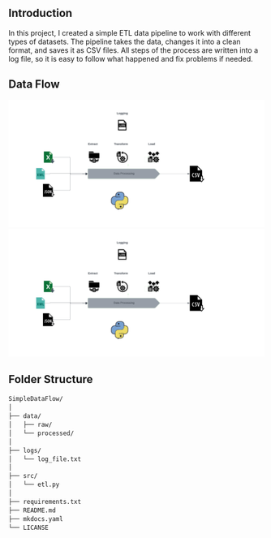 ## Introduction
In this project, I created a simple ETL data pipeline to work with different types of datasets. The pipeline takes the data, changes it into a clean format, and saves it as CSV files. All steps of the process are written into a log file, so it is easy to follow what happened and fix problems if needed.

## Data Flow
![Data Flow](https://github.com/Rafo044/SimpleDataFlow/blob/main/image/SimpleDataFlow.png)
<img src="https://github.com/Rafo044/SimpleDataFlow/blob/main/image/SimpleDataFlow.png" alt="Data Flow" width="800">


## Folder Structure
```markdown
SimpleDataFlow/
│
├── data/                  
│   ├── raw/               
│   └── processed/         
│
├── logs/                  
│   └── log_file.txt
│
├── src/                     
│   └── etl.py
│
├── requirements.txt       
├── README.md              
├── mkdocs.yaml
└── LICANSE      

```

